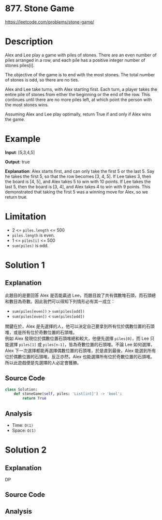 # 877. Stone Game
https://leetcode.com/problems/stone-game/

# Description
Alex and Lee play a game with piles of stones.  There are an even number of piles arranged in a row, and each pile has a positive integer number of stones piles[i].

The objective of the game is to end with the most stones.  The total number of stones is odd, so there are no ties.

Alex and Lee take turns, with Alex starting first.  Each turn, a player takes the entire pile of stones from either the beginning or the end of the row.  This continues until there are no more piles left, at which point the person with the most stones wins.

Assuming Alex and Lee play optimally, return True if and only if Alex wins the game.

 
# Example

**Input**: [5,3,4,5]

**Output**: true

**Explanation**: 
Alex starts first, and can only take the first 5 or the last 5.
Say he takes the first 5, so that the row becomes [3, 4, 5].
If Lee takes 3, then the board is [4, 5], and Alex takes 5 to win with 10 points.
If Lee takes the last 5, then the board is [3, 4], and Alex takes 4 to win with 9 points.
This demonstrated that taking the first 5 was a winning move for Alex, so we return true.
 
# Limitation
- 2 <= `piles.length` <= 500
- `piles.length` is even.
- 1 <= `piles[i]` <= 500
- `sum(piles)` is odd.

# Solution 1
## Explanation
此題目的是要回答 Alex 是否能贏過 Lee，而題目說了共有偶數堆石頭，而石頭總和數目為奇數。因此我們可以得知下列情形必有其一成立：
- `sum(piles[even])` > `sum(piles[odd])`
- `sum(piles[even])` < `sum(piles[odd])`

關鍵在於，Alex 是先選擇的人，他可以決定自己要拿到所有位於偶數位置的石頭堆，或是所有位於奇數位置的石頭堆。  
例如 Alex 發現位於偶數位置石頭堆總和較大，他便先選擇 `piles[0]`，而 Lee 只能選擇 `piles[1]` 或 `piles[n-1]`，皆為奇數位置的石頭堆。不論 Lee 如何選擇，Alex 下一次選擇都能再選擇偶數位置的石頭堆，於是直到最後，Alex 能選到所有位於偶數位置的石頭堆。反正亦然，Alex 也能選擇所有位於奇數位置的石頭堆。  
所以此遊戲便是先選擇的人必定會獲勝。  

## Source Code
```python
class Solution:
    def stoneGame(self, piles: 'List[int]') -> 'bool':
        return True
```

## Analysis
- Time: `O(1)`
- Space: `O(1)`

# Solution 2
## Explanation
DP

## Source Code

## Analysis
